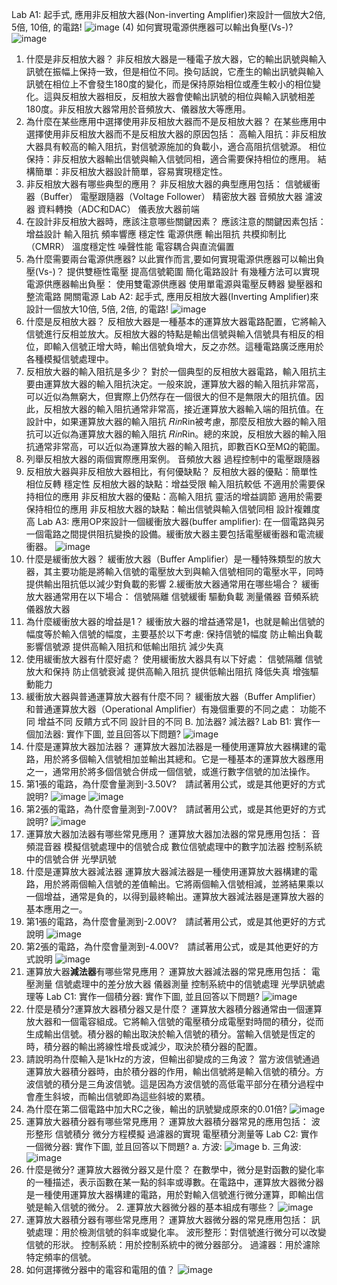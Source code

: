 Lab A1: 起手式, 應用非反相放大器(Non-inverting Amplifier)來設計一個放大2倍, 5倍, 10倍, 的電路!
![image](https://github.com/S1095162016/EC2024/assets/162283457/9d86cb37-6561-4b62-a167-bab4e8ff2de8)
(4) 如何實現電源供應器可以輸出負壓(Vs-)?
![image](https://github.com/S1095162016/EC2024/assets/162283457/0d3bb227-23e3-4a2d-b5ba-1aa6323f1391)
1. 什麼是非反相放大器？
   非反相放大器是一種電子放大器，它的輸出訊號與輸入訊號在振幅上保持一致，但是相位不同。換句話說，它產生的輸出訊號與輸入訊號在相位上不會發生180度的變化，而是保持原始相位或產生較小的相位變化。這與反相放大器相反，反相放大器會使輸出訊號的相位與輸入訊號相差180度。非反相放大器常用於音頻放大、儀器放大等應用。
3. 為什麼在某些應用中選擇使用非反相放大器而不是反相放大器？
 在某些應用中選擇使用非反相放大器而不是反相放大器的原因包括：
高輸入阻抗：非反相放大器具有較高的輸入阻抗，對信號源施加的負載小，適合高阻抗信號源。
相位保持：非反相放大器輸出信號與輸入信號同相，適合需要保持相位的應用。
結構簡單：非反相放大器設計簡單，容易實現穩定性。
4. 非反相放大器有哪些典型的應用？
 非反相放大器的典型應用包括：
信號緩衝器（Buffer）
電壓跟隨器（Voltage Follower）
精密放大器
音頻放大器
濾波器
資料轉換（ADC和DAC）
儀表放大器前端
5. 在設計非反相放大器時，應該注意哪些關鍵因素？
應該注意的關鍵因素包括：
增益設計
輸入阻抗
頻率響應
穩定性
電源供應
輸出阻抗
共模抑制比（CMRR）
溫度穩定性
噪聲性能
電容耦合與直流偏置
6. 為什麼需要兩台電源供應器? 以此實作而言,要如何實現電源供應器可以輸出負壓(Vs-)？
   提供雙極性電壓
   提高信號範圍
   簡化電路設計
   有幾種方法可以實現電源供應器輸出負壓：
使用雙電源供應器
使用單電源與電壓反轉器
變壓器和整流電路
開關電源
Lab A2: 起手式, 應用反相放大器(Inverting Amplifier)來設計一個放大10倍, 5倍, 2倍, 的電路!
![image](https://github.com/S1095162016/EC2024/assets/162283457/4a3ad56f-39d4-49b7-8d42-967e566943e7)
1. 什麼是反相放大器？
  反相放大器是一種基本的運算放大器電路配置，它將輸入信號進行反相並放大。反相放大器的特點是輸出信號與輸入信號具有相反的相位，即輸入信號正增大時，輸出信號負增大，反之亦然。這種電路廣泛應用於各種模擬信號處理中。
3. 反相放大器的輸入阻抗是多少？
   對於一個典型的反相放大器電路，輸入阻抗主要由運算放大器的輸入阻抗決定。一般來說，運算放大器的輸入阻抗非常高，可以近似為無窮大，但實際上仍然存在一個很大的但不是無限大的阻抗值。因此，反相放大器的輸入阻抗通常非常高，接近運算放大器輸入端的阻抗值。在設計中，如果運算放大器的輸入阻抗 𝑅𝑖𝑛Rin被考慮，那麼反相放大器的輸入阻抗可以近似為運算放大器的輸入阻抗 𝑅𝑖𝑛Rin。總的來說，反相放大器的輸入阻抗通常非常高，可以近似為運算放大器的輸入阻抗，即數百KΩ至MΩ的範圍。
4. 列舉反相放大器的兩個實際應用案例。
   音頻放大器
   過程控制中的電壓跟隨器
 5. 反相放大器與非反相放大器相比，有何優缺點？
    反相放大器的優點：簡單性 相位反轉 穩定性
    反相放大器的缺點：增益受限 輸入阻抗較低 不適用於需要保持相位的應用
    非反相放大器的優點：高輸入阻抗 靈活的增益調節 適用於需要保持相位的應用
    非反相放大器的缺點：輸出信號與輸入信號同相 設計複雜度高
      Lab A3: 應用OP來設計一個緩衝放大器(buffer amplifier): 在一個電路與另一個電路之間提供阻抗變換的設備。緩衝放大器主要包括電壓緩衝器和電流緩衝器。
    ![image](https://github.com/S1095162016/EC2024/assets/162283457/c90d830d-bf8e-4336-a358-5431a34f601a)
1. 什麼是緩衝放大器？
   緩衝放大器（Buffer Amplifier）是一種特殊類型的放大器，其主要功能是將輸入信號的電壓放大到與輸入信號相同的電壓水平，同時提供輸出阻抗低以減少對負載的影響
2.緩衝放大器通常用在哪些場合？
緩衝放大器通常用在以下場合：
 信號隔離 信號緩衝 驅動負載 測量儀器 音頻系統 儀器放大器
3. 為什麼緩衝放大器的增益是1？
   緩衝放大器的增益通常是1，也就是輸出信號的幅度等於輸入信號的幅度，主要基於以下考慮:
   保持信號的幅度 防止輸出負載影響信號源 提供高輸入阻抗和低輸出阻抗 減少失真
5. 使用緩衝放大器有什麼好處？
   使用緩衝放大器具有以下好處：
信號隔離 信號放大和保持 防止信號衰減 提供高輸入阻抗 提供低輸出阻抗 降低失真 增強驅動能力
7. 緩衝放大器與普通運算放大器有什麼不同？
緩衝放大器（Buffer Amplifier）和普通運算放大器（Operational Amplifier）有幾個重要的不同之處：
功能不同 增益不同 反饋方式不同 設計目的不同
B. 加法器? 減法器?
Lab B1: 實作一個加法器: 實作下圖, 並且回答以下問題?
![image](https://github.com/S1095162016/EC2024/assets/162283457/4a0fc418-ec2a-4bfe-94d6-728346d6ffd8)
1. 什麼是運算放大器加法器？
運算放大器加法器是一種使用運算放大器構建的電路，用於將多個輸入信號相加並輸出其總和。它是一種基本的運算放大器應用之一，通常用於將多個信號合併成一個信號，或進行數字信號的加法操作。
2. 第1張的電路，為什麼會量測到-3.50V?　請試著用公式，或是其他更好的方式說明?
![image](https://github.com/S1095162016/EC2024/assets/162283457/8219c9c7-330b-4f24-a78f-bfc6453afbad)
![image](https://github.com/S1095162016/EC2024/assets/162283457/4b002fe0-a7f4-464c-806e-2ce3fdc903df)
3. 第2張的電路，為什麼會量測到-7.00V?　請試著用公式，或是其他更好的方式說明?
![image](https://github.com/S1095162016/EC2024/assets/162283457/7c334d43-feb2-4021-b0f9-83287036f1cf)
4. 運算放大器加法器有哪些常見應用？
運算放大器加法器的常見應用包括：
音頻混音器
模擬信號處理中的信號合成
數位信號處理中的數字加法器
控制系統中的信號合併
光學訊號
1. 什麼是運算放大器減法器
 運算放大器減法器是一種使用運算放大器構建的電路，用於將兩個輸入信號的差值輸出。它將兩個輸入信號相減，並將結果乘以一個增益，通常是負的，以得到最終輸出。運算放大器減法器是運算放大器的基本應用之一。
2. 第1張的電路，為什麼會量測到-2.00V?　請試著用公式，或是其他更好的方式說明
![image](https://github.com/S1095162016/EC2024/assets/162283457/dd3b7c55-3a83-4d64-bde2-0316c243586d)
3. 第2張的電路，為什麼會量測到-4.00V?　請試著用公式，或是其他更好的方式說明
![image](https://github.com/S1095162016/EC2024/assets/162283457/30e0d823-43a2-42e8-907a-b6715929fbca)
4. 運算放大器**減法器**有哪些常見應用？
運算放大器減法器的常見應用包括：
電壓測量
信號處理中的差分放大器
儀器測量
控制系統中的信號處理
光學訊號處理等
Lab C1: 實作一個積分器: 實作下圖, 並且回答以下問題?
![image](https://github.com/S1095162016/EC2024/assets/162283457/28f12e08-bf3c-4f6f-8c63-bc0e9e8427a1)
1. 什麼是積分?運算放大器積分器又是什麼？
運算放大器積分器通常由一個運算放大器和一個電容組成。它將輸入信號的電壓積分成電壓對時間的積分，從而生成輸出信號。積分器的輸出取決於輸入信號的積分。當輸入信號是恆定的時，積分器的輸出將線性增長或減少，取決於積分器的配置。
2. 請說明為什麼輸入是1kHz的方波，但輸出卻變成的三角波？
當方波信號通過運算放大器積分器時，由於積分器的作用，輸出信號將是輸入信號的積分。方波信號的積分是三角波信號。這是因為方波信號的高低電平部分在積分過程中會產生斜坡，而輸出信號即為這些斜坡的累積。
3. 為什麼在第二個電路中加大RC之後，輸出的訊號變成原來的0.01倍?
![image](https://github.com/S1095162016/EC2024/assets/162283457/8133a893-fdc8-443a-a25f-ae656c2103b0)
4. 運算放大器積分器有哪些常見應用？
   運算放大器積分器常見的應用包括：
波形整形
信號積分
微分方程模擬
過濾器的實現
電壓積分測量等
Lab C2: 實作一個微分器: 實作下圖, 並且回答以下問題?
a. 方波:
![image](https://github.com/S1095162016/EC2024/assets/162283457/acc70677-4afb-49d3-ba49-1f263277a158)
b. 三角波:
![image](https://github.com/S1095162016/EC2024/assets/162283457/5a570b48-7003-4695-9b45-8aff4458f322)
1. 什麼是微分? 運算放大器微分器又是什麼？
   在數學中，微分是對函數的變化率的一種描述，表示函數在某一點的斜率或導數。在電路中，運算放大器微分器是一種使用運算放大器構建的電路，用於對輸入信號進行微分運算，即輸出信號是輸入信號的微分。
   2. 運算放大器微分器的基本組成有哪些？
      ![image](https://github.com/S1095162016/EC2024/assets/162283457/cf969326-1365-4f1b-89a7-f2c246089113)
3. 運算放大器積分器有哪些常見應用？
運算放大器微分器的常見應用包括：
訊號處理：用於檢測信號的斜率或變化率。
波形整形：對信號進行微分可以改變信號的形狀。
控制系統：用於控制系統中的微分器部分。
過濾器：用於濾除特定頻率的信號。
4. 如何選擇微分器中的電容和電阻的值？
   ![image](https://github.com/S1095162016/EC2024/assets/162283457/daf51ffb-dcbc-4e84-9e43-2696ccedf5ee)









